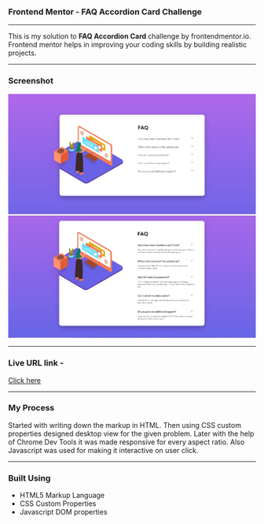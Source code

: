 
 <h3>Frontend Mentor - FAQ Accordion Card Challenge</h3>
 <hr>
 <p>
 This is my solution to <strong>FAQ Accordion Card </strong> challenge by frontendmentor.io. <br>
 Frontend mentor helps in improving your coding skills by building realistic projects.</p>
 <hr>
 <h3>Screenshot</h3>
 <img src="Capture.JPG">
 <img src="Capture2.jpg">
 <hr>
 <h3>Live URL link -</h3> 
 <a href="https://catherineisonline.github.io/faq-accordion-card-frontendmentor/">Click here</a>
 <hr>
 <h3>My Process</h3>
 <p> Started with writing down the markup in HTML. Then using CSS custom properties designed desktop view for the given problem. Later with the help of Chrome Dev Tools it was made responsive for every aspect ratio. 
 Also Javascript was used for making it interactive on user click.</p> 
 <hr>
 <h3>Built Using</h3>
 <ul>
 <li>HTML5 Markup Language</li>
 <li>CSS Custom Properties</li>
 <li>Javascript DOM properties</li>
 </ul>
